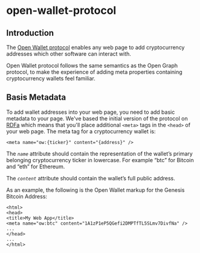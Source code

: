# open-wallet-protocol

## Introduction

The [Open Wallet protocol](https://openwalletprotocol.org) enables any web page to add cryptocurrency addresses which other software can interact with.

Open Wallet protocol follows the same semantics as the Open Graph protocol, to make the experience of adding meta properties containing cryptocurrency wallets feel familiar.

## Basis Metadata

To add wallet addresses into your web page, you need to add basic metadata to
your page. We've based the initial version of the protocol on
<a href="http://en.wikipedia.org/wiki/RDFa">RDFa</a> which means that you'll place
additional <code>&lt;meta&gt;</code> tags in the <code>&lt;head&gt;</code> of your web page. The 
meta tag for a cryptocurrency wallet is:

<p> <code>&lt;meta name="ow:{ticker}" content="{address}" /&gt;</code> </p>

<p>The <i><code>name</code></i> attribute should contain the representation of the wallet’s primary belonging cryptocurrency ticker in lowercase. For example “btc” for Bitcoin and “eth” for Ethereum.</p>

<p>The <i><code>content</code></i> attribute should contain the wallet’s full public address.</p>

<p>As an example, the following is the Open Wallet markup for the Genesis Bitcoin Address:</p>

<pre><code>&lt;html&gt;
&lt;head&gt;
&lt;title&gt;My Web App&lt;/title&gt;
&lt;meta name="ow:btc" content="1A1zP1eP5QGefi2DMPTfTL5SLmv7DivfNa" /&gt;
...
&lt;/head&gt;
...
&lt;/html&gt;
</code></pre>
